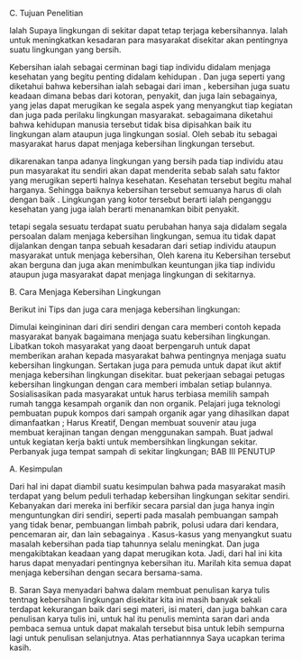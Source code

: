 C. Tujuan Penelitian

Ialah Supaya lingkungan di sekitar dapat tetap terjaga kebersihannya.
Ialah untuk meningkatkan kesadaran para masyarakat disekitar akan pentingnya suatu lingkungan yang bersih.

Kebersihan ialah sebagai cerminan bagi tiap individu didalam menjaga kesehatan yang begitu penting didalam kehidupan . Dan juga seperti yang diketahui bahwa kebersihan ialah sebagai dari iman , kebersihan juga suatu keadaan dimana bebas dari kotoran, penyakit, dan juga lain sebagainya, yang jelas dapat merugikan ke segala aspek yang menyangkut tiap kegiatan dan juga pada perilaku lingkungan masyarakat. sebagaimana diketahui bahwa kehidupan manusia tersebut tidak bisa dipisahkan baik itu lingkungan alam ataupun juga lingkungan sosial. Oleh sebab itu sebagai  masyarakat harus dapat menjaga kebersihan lingkungan tersebut.

dikarenakan tanpa adanya lingkungan yang bersih pada tiap individu atau pun masyarakat itu sendiri akan dapat menderita sebab salah satu faktor yang merugikan seperti halnya  kesehatan. Kesehatan tersebut begitu mahal harganya. Sehingga baiknya kebersihan tersebut semuanya harus di olah dengan baik . Lingkungan yang kotor tersebut berarti ialah penganggu kesehatan yang juga ialah berarti menanamkan bibit penyakit.

tetapi segala sesuatu terdapat suatu perubahan hanya saja didalam segala persoalan dalam menjaga kebersihan lingkungan, semua itu tidak dapat dijalankan dengan tanpa sebuah kesadaran dari setiap individu ataupun masyarakat untuk menjaga kebersihan, Oleh karena itu Kebersihan tersebut akan berguna dan juga akan menimbulkan keuntungan jika tiap individu ataupun juga masyarakat dapat menjaga lingkungan di sekitarnya.

B. Cara Menjaga Kebersihan Lingkungan

Berikut ini  Tips dan juga cara menjaga kebersihan lingkungan:

Dimulai keingininan dari diri sendiri dengan cara memberi contoh kepada masyarakat banyak bagaimana menjaga suatu kebersihan lingkungan.
Libatkan tokoh masyarakat yang daoat berpengaruh untuk dapat memberikan arahan kepada masyarakat bahwa pentingnya menjaga suatu kebersihan lingkungan.
Sertakan juga para pemuda untuk dapat ikut aktif menjaga kebersihan lingkungan disekitar.
buat pekerjaan sebagai petugas kebersihan lingkungan dengan cara memberi imbalan  setiap bulannya.
Sosialisasikan pada masyarakat untuk harus terbiasa memilih sampah rumah tangga kesampah organik dan non organik.
Pelajari juga teknologi pembuatan pupuk kompos dari sampah organik agar yang dihasilkan dapat dimanfaatkan ;
Harus Kreatif, Dengan membuat souvenir atau juga membuat kerajinan tangan dengan menggunakan sampah.
Buat jadwal untuk kegiatan  kerja bakti untuk membersihkan lingkungan sekitar.
Perbanyak juga tempat sampah di sekitar lingkungan;
BAB III
PENUTUP

A. Kesimpulan

Dari hal ini dapat diambil suatu kesimpulan bahwa pada masyarakat masih terdapat yang belum peduli terhadap kebersihan lingkungan sekitar sendiri. Kebanyakan dari mereka ini berfikir secara parsial dan juga hanya ingin menguntungkan diri sendiri, seperti pada masalah pembuangan sampah yang tidak benar, pembuangan limbah pabrik, polusi udara dari kendara, pencemaran air, dan lain sebagainya . Kasus-kasus yang menyangkut suatu masalah kebersihan pada tiap tahunnya selalu meningkat. Dan juga mengakibtakan keadaan yang dapat merugikan kota.  Jadi, dari hal ini kita harus dapat menyadari pentingnya  kebersihan itu. Marilah kita semua dapat menjaga kebersihan dengan secara bersama-sama.

B. Saran
Saya menyadari bahwa dalam membuat penulisan karya tulis tentnag kebersihan lingkungan disekitar kita ini masih banyak sekali terdapat kekurangan baik dari segi materi, isi materi, dan juga bahkan cara penulisan karya tulis ini, untuk hal itu penulis meminta saran dari anda pembaca semua untuk dapat makalah tersebut bisa untuk lebih sempurna lagi untuk penulisan selanjutnya. Atas perhatiannnya Saya ucapkan terima kasih.